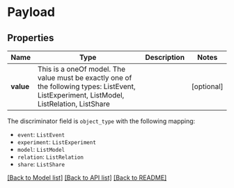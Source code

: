 # Payload



## Properties
Name | Type | Description | Notes
------------ | ------------- | ------------- | -------------
**value** | This is a oneOf model. The value must be exactly one of the following types: ListEvent, ListExperiment, ListModel, ListRelation, ListShare |  | [optional] 

The discriminator field is `object_type` with the following mapping:
 - `event`: `ListEvent`
 - `experiment`: `ListExperiment`
 - `model`: `ListModel`
 - `relation`: `ListRelation`
 - `share`: `ListShare`



[[Back to Model list]](../README.md#models) [[Back to API list]](../README.md#api-endpoints) [[Back to README]](../README.md)


